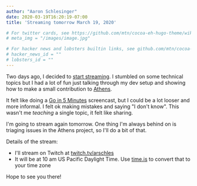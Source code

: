 ```yaml
---
author: "Aaron Schlesinger"
date: 2020-03-19T16:20:19-07:00
title: 'Streaming tomorrow March 19, 2020'

# For twitter cards, see https://github.com/mtn/cocoa-eh-hugo-theme/wiki/Twitter-cards
# meta_img = "/images/image.jpg"

# For hacker news and lobsters builtin links, see github.com/mtn/cocoa-eh-hugo-theme/wiki/Social-Links
# hacker_news_id = ""
# lobsters_id = ""
---
```


Two days ago, I decided to [start streaming](https://twitter.com/arschles/status/1240036551687434240). I stumbled on some technical topics but I had a lot of fun just talking through my dev setup and showing how to make a small contribution to [Athens](https://github.com/gomods/athens).

It felt like doing a [Go in 5 Minutes](https://github.com/arschles/go-in-5-minutes) screencast, but I could be a lot looser and more informal. I felt ok making mistakes and saying "I don't know". This wasn't me _teaching_ a single topic, it felt like sharing.

I'm going to stream again tomorrow. One thing I'm always behind on is triaging issues in the Athens project, so I'll do a bit of that.

Details of the stream:

- I'll stream on Twitch at [twitch.tv/arschles](https://www.twitch.tv/arschles)
- It will be at 10 am US Pacific Daylight Time. Use [time.is](https://time.is/compare/10am_20_Mar_2020_in_Portland,_Oregon) to convert that to your time zone

Hope to see you there!
